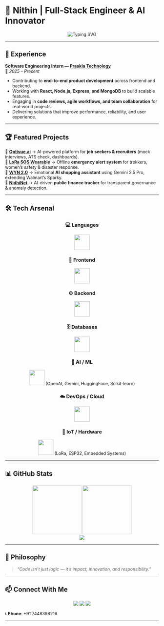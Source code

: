 # 🚀 Nithin | Full-Stack Engineer & AI Innovator  

<div align="center">
  <img src="https://readme-typing-svg.herokuapp.com?font=Fira+Code&weight=600&size=28&pause=1000&color=36BCF7&center=true&vCenter=true&width=700&lines=Hi+I'm+Nithin+👋;Software+Engineering+Intern+@+Praskla+Technology;Full-Stack+Developer+%7C+AI/ML+Enthusiast;Building+Impactful+Solutions" alt="Typing SVG" />
</div>

---

## 💼 Experience  

**Software Engineering Intern — [Praskla Technology](https://www.prasklatechnology.com/)**  
📆 *2025 – Present*  

- Contributing to **end-to-end product development** across frontend and backend.  
- Working with **React, Node.js, Express, and MongoDB** to build scalable features.  
- Engaging in **code reviews, agile workflows, and team collaboration** for real-world projects.  
- Delivering solutions that improve performance, reliability, and user experience.  

---

## 🏆 Featured Projects  

🔹 **[Optivue.ai](#)** → AI-powered platform for **job seekers & recruiters** (mock interviews, ATS check, dashboards).  
🔹 **[LoRa SOS Wearable](#)** → Offline **emergency alert system** for trekkers, women’s safety & disaster response.  
🔹 **[WYN 2.0](#)** → Emotional **AI shopping assistant** using Gemini 2.5 Pro, extending Walmart’s Sparky.  
🔹 **[NidhiNet](#)** → AI-driven **public finance tracker** for transparent governance & anomaly detection.  

---

## 🛠️ Tech Arsenal  

<div align="center">

### 💻 Languages  
<img src="https://skillicons.dev/icons?i=python,js,java,cpp" height="50" />

### 🎨 Frontend  
<img src="https://skillicons.dev/icons?i=react,tailwind,nextjs" height="50" />

### ⚙️ Backend  
<img src="https://skillicons.dev/icons?i=nodejs,express,fastapi,flask" height="50" />

### 🗄️ Databases  
<img src="https://skillicons.dev/icons?i=mongodb,firebase,mysql" height="50" />

### 🤖 AI / ML  
<img src="https://skillicons.dev/icons?i=tensorflow,pytorch" height="50" />  
(OpenAI, Gemini, HuggingFace, Scikit-learn)

### ☁️ DevOps / Cloud  
<img src="https://skillicons.dev/icons?i=docker,vercel,firebase,githubactions" height="50" />

### 🔌 IoT / Hardware  
<img src="https://skillicons.dev/icons?i=arduino" height="50" />  
(LoRa, ESP32, Embedded Systems)

</div>

---

## 📊 GitHub Stats  

<div align="center">
  <img src="https://github-readme-stats.vercel.app/api?username=NITHIN4747&show_icons=true&theme=tokyonight&hide_border=true" height="160" />
  <img src="https://github-readme-streak-stats.herokuapp.com/?user=NITHIN4747&theme=tokyonight&hide_border=true" height="160" />
</div>

<div align="center">
  <img src="https://github-readme-activity-graph.vercel.app/graph?username=NITHIN4747&theme=tokyo-night" />
</div>

---

## 🌟 Philosophy  

> *“Code isn’t just logic — it’s impact, innovation, and responsibility.”*  

---

## 📫 Connect With Me  

<p align="center">
  <a href="https://www.linkedin.com/in/nithink47"><img src="https://img.shields.io/badge/LinkedIn-0A66C2?style=for-the-badge&logo=linkedin&logoColor=white" /></a>
  <a href="mailto:nithinofficial47@gmail.com"><img src="https://img.shields.io/badge/Email-D14836?style=for-the-badge&logo=gmail&logoColor=white" /></a>
  <a href="https://github.com/NITHIN4747"><img src="https://img.shields.io/badge/GitHub-181717?style=for-the-badge&logo=github&logoColor=white" /></a>
</p>

📞 **Phone**: +91 7448398216  

---
